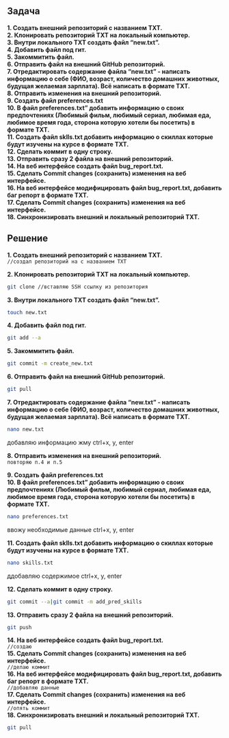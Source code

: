 ## Задача ##

**1. Создать внешний репозиторий c названием TXT.**  
**2. Клонировать репозиторий TXT на локальный компьютер.**  
**3. Внутри локального TXT создать файл “new.txt”.**  
**4. Добавить файл под гит.**  
**5. Закоммитить файл.**  
**6. Отправить файл на внешний GitHub репозиторий.**  
**7. Отредактировать содержание файла “new.txt” - написать информацию о себе (ФИО, возраст, количество домашних животных, будущая желаемая зарплата). Всё написать в формате TXT.**  
**8. Отправить изменения на внешний репозиторий.**  
**9. Создать файл preferences.txt**  
**10. В файл preferences.txt” добавить информацию о своих предпочтениях (Любимый фильм, любимый сериал, любимая еда, любимое время года, сторона которую хотели бы посетить) в формате TXT.**  
**11. Создать файл sklls.txt добавить информацию о скиллах которые будут изучены на курсе в формате TXT.**  
**12. Сделать коммит в одну строку.**  
**13. Отправить сразу 2 файла на внешний репозиторий.**  
**14. На веб интерфейсе создать файл bug_report.txt.**  
**15. Сделать Commit changes (сохранить) изменения на веб интерфейсе.**  
**16. На веб интерфейсе модифицировать файл bug_report.txt, добавить баг репорт в формате TXT.**  
**17. Сделать Commit changes (сохранить) изменения на веб интерфейсе.**  
**18. Синхронизировать внешний и локальный репозиторий TXT.**  

## Решение ##  

**1. Создать внешний репозиторий c названием TXT.**  
```//создал репозиторий на с названием TXT```

**2. Клонировать репозиторий TXT на локальный компьютер.**  
```bash
git clone //вставляю SSH ссылку из репозитория
```
**3. Внутри локального TXT создать файл “new.txt”.**  
```bash
touch new.txt
```
**4. Добавить файл под гит.**  
```bash
git add --a
```
**5. Закоммитить файл.**  
```bash
git commit -m create_new.txt
```
**6. Отправить файл на внешний GitHub репозиторий.**  
```bash
git pull
```
**7. Отредактировать содержание файла “new.txt” - написать информацию о себе (ФИО, возраст, количество домашних животных, будущая желаемая зарплата). Всё написать в формате TXT.**  
```bash
nano new.txt
```
добавляю информацию
жму ctrl+x, y, enter

**8. Отправить изменения на внешний репозиторий.**  
```повторяю п.4 и п.5```  

**9. Создать файл preferences.txt**  
**10. В файл preferences.txt” добавить информацию о своих предпочтениях (Любимый фильм, любимый сериал, любимая еда, любимое время года, сторона которую хотели бы посетить) в формате TXT.**  
```bash
nano preferences.txt 
```
ввожу необходимые данные
ctrl+x, y, enter

**11. Создать файл sklls.txt добавить информацию о скиллах которые будут изучены на курсе в формате TXT.**  
```bash
nano skills.txt
```
ддобавляю содержимое
ctrl+x, y, enter

**12. Сделать коммит в одну строку.**  
```bash
git commit --a|git commit -m add_pred_skills
```
**13. Отправить сразу 2 файла на внешний репозиторий.**  
```bash
git push
```
**14. На веб интерфейсе создать файл bug_report.txt.**  
```//создаю```  
**15. Сделать Commit changes (сохранить) изменения на веб интерфейсе.**  
```//делаю коммит```  
**16. На веб интерфейсе модифицировать файл bug_report.txt, добавить баг репорт в формате TXT.**  
```//добавляю данные```  
**17. Сделать Commit changes (сохранить) изменения на веб интерфейсе.**  
```//опять коммит```  
**18. Синхронизировать внешний и локальный репозиторий TXT.**  
```bash
git pull
```

